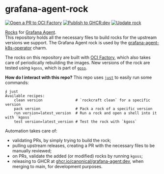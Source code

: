 # grafana-agent-rock

[![Open a PR to OCI Factory](https://github.com/canonical/grafana-agent-rock/actions/workflows/rock-release-oci-factory.yaml/badge.svg)](https://github.com/canonical/grafana-agent-rock/actions/workflows/rock-release-oci-factory.yaml)
[![Publish to GHCR:dev](https://github.com/canonical/grafana-agent-rock/actions/workflows/rock-release-dev.yaml/badge.svg)](https://github.com/canonical/grafana-agent-rock/actions/workflows/rock-release-dev.yaml)
[![Update rock](https://github.com/canonical/grafana-agent-rock/actions/workflows/rock-update.yaml/badge.svg)](https://github.com/canonical/grafana-agent-rock/actions/workflows/rock-update.yaml)

[Rocks](https://canonical-rockcraft.readthedocs-hosted.com/en/latest/) for [Grafana Agent](https://grafana.com/oss/agent/).  
This repository holds all the necessary files to build rocks for the upstream versions we support. The Grafana Agent rock is used by the [grafana-agent-k8s-operator](https://github.com/canonical/grafana-agent-k8s-operator) charm.

The rocks on this repository are built with [OCI Factory](https://github.com/canonical/oci-factory/), which also takes care of periodically rebuilding the images. New versions of the rock are tested using `kgoss`, which is part of [`goss`](https://github.com/goss-org/goss).

**How do I interact with this repo?** This repo uses [`just`](https://github.com/casey/just) to easily run some commands:
```
∮ just
Available recipes:
    clean version               # `rockcraft clean` for a specific version
    pack version                # Pack a rock of a specific version
    run version=latest_version  # Run a rock and open a shell into it with `kgoss`
    test version=latest_version # Test the rock with `kgoss`
```

Automation takes care of:

* validating PRs, by simply trying to build the rock;
* pulling upstream releases, creating a PR with the necessary files to be manually reviewed;
* on PRs, validate the added (or modified) rocks by running `kgoss`;
* releasing to GHCR at [ghcr.io/canonical/grafana-agent:dev](https://ghcr.io/canonical/grafana-agent:dev), when merging to main, for development purposes.


